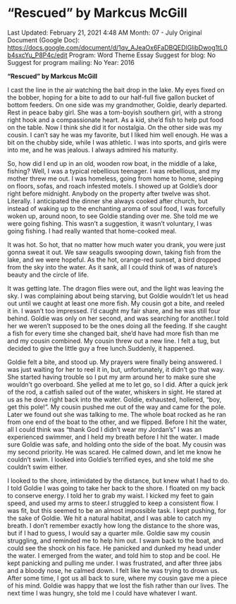 # “Rescued” by Markcus McGill

Last Updated: February 21, 2021 4:48 AM
Month: 07 - July
Original Document (Google Doc): https://docs.google.com/document/d/1qv_AJeaOx6FaDBQEDlGlibDwog1tL0b4sxcYu_P8P4c/edit
Program: Word Theme Essay
Suggest for blog: No
Suggest for program mailing: No
Year: 2016

**“Rescued” by Markcus McGill**

I cast the line in the air watching the bait drop in the lake. My eyes fixed on the bobber, hoping for a bite to add to our half-full five gallon bucket of bottom feeders. On one side was my grandmother, Goldie, dearly departed. Rest in peace baby girl. She was a tom-boyish southern girl, with a strong right hook and a compassionate heart. As a kid, she’d fish to help put food on the table. Now I think she did it for nostalgia. On the other side was my cousin. I can’t say he was my favorite, but I liked him well enough. He was a bit on the chubby side, while I was athletic. I was into sports, and girls were into me, and he was jealous. I always admired his maturity.

So, how did I end up in an old, wooden row boat, in the middle of a lake, fishing? Well, I was a typical rebellious teenager. I was rebellious, and my mother threw me out. I was homeless, going from home to home, sleeping on floors, sofas, and roach infested motels. I showed up at Goldie’s door right before midnight. Anybody on the property after twelve was shot. Literally. I anticipated the dinner she always cooked after church, but instead of waking up to the enchanting aroma of soul food, I was forcefully woken up, around noon, to see Goldie standing over me. She told me we were going fishing. This wasn’t a suggestion, it wasn’t voluntary, I was going fishing. I had really wanted that home-cooked meal.

It was hot. So hot, that no matter how much water you drank, you were just gonna sweat it out. We saw seagulls swooping down, taking fish from the lake, and we were hopeful. As the hot, orange-red sunset, a bird dropped from the sky into the water. As it sank, all I could think of was of nature’s beauty and the circle of life.

It was getting late. The dragon flies were out, and the light was leaving the sky. I was complaining about being starving, but Goldie wouldn’t let us head out until we caught at least one more fish. My cousin got a bite, and reeled it in. I wasn’t too impressed. I’d caught my fair share, and he was still four behind. Goldie was only on her second, and was searching for another.I told her we weren’t supposed to be the ones doing all the feeding. If she caught a fish for every time she changed bait, she’d have had more fish than me and my cousin combined. My cousin threw out a new line. I felt a tug, but decided to give the little guy a free lunch.Suddenly, it happened.

Goldie felt a bite, and stood up. My prayers were finally being answered. I was just waiting for her to reel it in, but, unfortunately, it didn’t go that way. She started having trouble so I put my arm around her to make sure she wouldn’t go overboard. She yelled at me to let go, so I did. After a quick jerk of the rod, a catfish sailed out of the water, whiskers in sight. He stared at us as he dove right back into the water. Goldie, exhausted, hollered, “boy, get this pole!”. My cousin pushed me out of the way and came for the pole. Later we found out she was talking to me. The whole boat rocked as he ran from one end of the boat to the other, and we flipped. Before I hit the water, all I could think was “thank God I didn’t wear my Jordan’s” I was an experienced swimmer, and I held my breath before I hit the water. I made sure Goldie was safe, and holding onto the side of the boat. My cousin was my second priority. He was scared. He calmed down, and let me know he couldn’t swim. I looked into Goldie’s terrified eyes, and she told me she couldn’t swim either.

I looked to the shore, intimidated by the distance, but knew what I had to do. I told Goldie I was going to take her back to the shore. I floated on my back to conserve energy. I told her to grab my waist. I kicked my feet to gain speed, and used my arms to steer.I struggled to keep a consistent flow. I was fit, but this seemed to be an almost impossible task. I kept pushing, for the sake of Goldie. We hit a natural habitat, and I was able to catch my breath. I don’t remember exactly how long the distance to the shore was, but if I had to guess, I would say a quarter mile. Goldie saw my cousin struggling, and reminded me to help him out. I swam back to the boat, and could see the shock on his face. He panicked and dunked my head under the water. I emerged from the water, and told him to stop and be cool. He kept panicking and pulling me under. I was frustrated, and after three jabs and a bloody nose, he calmed down. I felt like he was trying to drown us. After some time, I got us all back to sure, where my cousin gave me a piece of his mind. Goldie was happy that we lost the fish rather than our lives. The next time I was hungry, she told me I could have whatever I want.